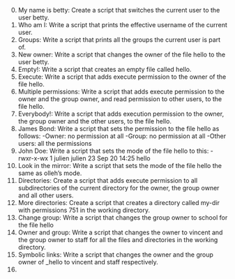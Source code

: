 0. My name is betty: Create a script that switches the current user to the user betty.
1. Who am I: Write a script that prints the effective username of the current user.
2. Groups: Write a script that prints all the groups the current user is part of.
3. New owner: Write a script that changes the owner of the file hello to the user betty.
4. Empty!: Write a script that creates an empty file called hello.
5. Execute: Write a script that adds execute permission to the owner of the file hello.
6. Multiple permissions: Write a script that adds execute permission to the owner and the group owner, and read permission to other users, to the file hello.
7. Everybody!: Write a script that adds execution permission to the owner, the group owner and the other users, to the file hello.
8. James Bond: Write a script that sets the permission to the file hello as follows:
	-Owner: no permission at all
	-Group: no permission at all
	-Other users: all the permissions
9. John Doe: Write a script that sets the mode of the file hello to this:
	-rwxr-x-wx 1 julien julien 23 Sep 20 14:25 hello
10. Look in the mirror: Write a script that sets the mode of the file hello the same as olleh’s mode.
11. Directories: Create a script that adds execute permission to all subdirectories of the current directory for the owner, the group owner and all other users.
12. More directories: Create a script that creates a directory called my-dir with permissions 751 in the working directory.
13. Change group: Write a script that changes the group owner to school for the file hello
14. Owner and group: Write a script that changes the owner to vincent and the group owner to staff for all the files and directories in the working directory.
15. Symbolic links: Write a script that changes the owner and the group owner of _hello to vincent and staff respectively.
16.

